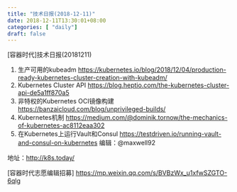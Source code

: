 ```yaml
--- 
title: "技术日报(2018-12-11)" 
date: 2018-12-11T13:30:01+08:00
categories: [ "daily"]
draft: false
---
```

[容器时代]技术日报(20181211)

1. 生产可用的kubeadm https://kubernetes.io/blog/2018/12/04/production-ready-kubernetes-cluster-creation-with-kubeadm/ 
2. Kubernetes Cluster API https://blog.heptio.com/the-kubernetes-cluster-api-de5a1ff870a5
3. 非特权的Kubernetes OCI镜像构建 https://banzaicloud.com/blog/unprivileged-builds/ 
4. Kubernetes机制 https://medium.com/@dominik.tornow/the-mechanics-of-kubernetes-ac8112eaa302 
5. 在Kubernetes上运行Vault和Consul https://testdriven.io/running-vault-and-consul-on-kubernetes 
编辑：@maxwell92

地址：http://k8s.today/

[容器时代志愿编辑招募] https://mp.weixin.qq.com/s/BVBzWx_u1xfwSZGTO-6qlg

